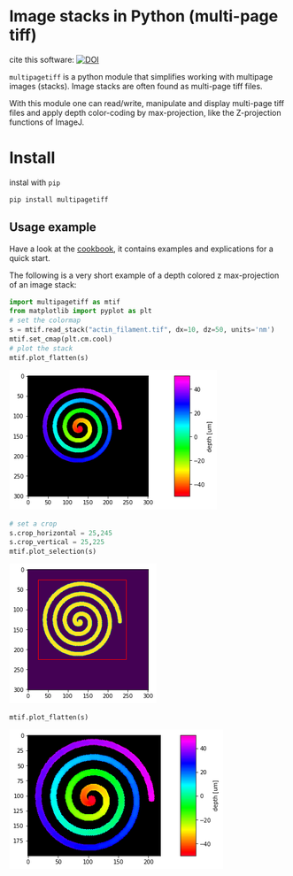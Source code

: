 # Image stacks in Python (multi-page tiff)

cite this software:
[![DOI](https://zenodo.org/badge/166888905.svg)](https://zenodo.org/badge/latestdoi/166888905)

`multipagetiff` is a python module that simplifies working with multipage images (stacks). Image stacks are often found as multi-page tiff files.

With this module one can read/write, manipulate and display multi-page tiff files and apply depth color-coding by max-projection, like the Z-projection functions of ImageJ.

# Install
instal with `pip`
```sh
pip install multipagetiff
```

## Usage example

Have a look at the [cookbook](examples/markdown/example.md), it contains examples and explications for a quick start.

The following is a very short example of a depth colored z max-projection of an image stack:

```python
import multipagetiff as mtif
from matplotlib import pyplot as plt
# set the colormap
s = mtif.read_stack("actin_filament.tif", dx=10, dz=50, units='nm')
mtif.set_cmap(plt.cm.cool)
# plot the stack
mtif.plot_flatten(s)
```


    
![png](examples/markdown/short/output_3_0.png)
    



```python
# set a crop
s.crop_horizontal = 25,245
s.crop_vertical = 25,225
mtif.plot_selection(s)
```


    
![png](examples/markdown/short/output_4_0.png)
    



```python
mtif.plot_flatten(s)
```


    
![png](examples/markdown/short/output_5_0.png)
    

